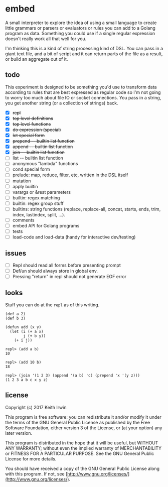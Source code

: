 # embed

A small interpreter to explore the idea of using a small language to create little grammars or parsers or evaluators or rules you can add to a Golang program as data. Something you could use if a single regular expression doesn't really work all that well for you.

I'm thinking this is a kind of string processing kind of DSL. You can pass in a giant text file, and a bit of script and it can return parts of the file as a result, or build an aggregate out of it.

## todo

This experiment is designed to be something you'd use to transform data according to rules that are best expressed as regular code so I'm not going to worry too much about file IO or socket connections. You pass in a string, you get another string (or a collection of strings) back.

* [x] ~~repl~~
* [x] ~~top level definitions~~
* [x] ~~top level functions~~
* [x] ~~do expression (special)~~
* [x] ~~let special form~~
* [x] ~~prepend -- builtin list function~~
* [x] ~~append -- builtin list function~~
* [x] ~~join -- builtin list function~~
* [ ] list -- builtin list function
* [ ] anonymous "lambda" functions
* [ ] cond special form
* [ ] prelude: map, reduce, filter, etc, written in the DSL itself
* [ ] mutation
* [ ] apply builtin
* [ ] varargs or &rest parameters
* [ ] builtin: regex matching
* [ ] builtin: regex group stuff
* [ ] builtins: string functions (replace, replace-all, concat, starts, ends, trim, index, lastindex, split, ...).
* [ ] comments
* [ ] embed API for Golang programs
* [ ] tests
* [ ] load-code and load-data (handy for interactive dev/testing)

## issues

* [ ] Repl should read all forms before presenting prompt
* [ ] Def/un should always store in global env.
* [ ] Pressing "return" in repl should not generate EOF error

## looks

Stuff you can do at the `repl` as of this writing.

``` emacs-lisp
(def a 2)
(def b 3)

(defun add (x y)
  (let (i (+ a x)
        j (+ b y))
    (+ i j))

repl> (add a b)
10

repl> (add 10 b)
18

repl> (join '(1 2 3) (append '(a b) 'c) (prepend 'x '(y z)))
(1 2 3 a b c x y z)

```

## license

Copyright (c) 2017 Keith Irwin

This program is free software: you can redistribute it and/or modify
it under the terms of the GNU General Public License as published
by the Free Software Foundation, either version 3 of the License,
or (at your option) any later version.

This program is distributed in the hope that it will be useful,
but WITHOUT ANY WARRANTY; without even the implied warranty of
MERCHANTABILITY or FITNESS FOR A PARTICULAR PURPOSE.  See the
GNU General Public License for more details.

You should have received a copy of the GNU General Public License
along with this program.  If not, see
[http://www.gnu.org/licenses/](http://www.gnu.org/licenses/).
